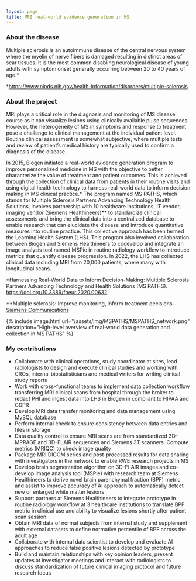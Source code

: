 ```yaml
---
layout: page
title: MRI real-world evidence generation in MS
---
```


### About the disease
Multiple sclerosis is an autoimmune disease of the central nervous system where the myelin of nerve fibers is damaged resulting in distinct areas of scar tissues. It is the most common disabling neurological disease of young adults with symptom onset generally occurring between 20 to 40 years of age.*

*<https://www.ninds.nih.gov/health-information/disorders/multiple-sclerosis>

### About the project
MRI plays a critical role in the diagnosis and monitoring of MS disease course as it can visualize lesions using clinically available pulse sequences. However, the heterogeneity of MS in symptoms and response to treatment pose a challenge to clinical management at the individual patient level. Routine clinical assessment is somewhat subjective, where multiple tests and review of patient’s medical history are typically used to confirm a diagnosis of the disease.

In 2015, Biogen initiated a real-world evidence generation program to improve personalized medicine in MS with the objective to better characterize the value of treatment and patient outcomes. This is achieved through the collection of clinical data from patients in their routine visits and using digital health technology to harness real-world data to inform decision making in MS clinical practice.* The program named MS PATHS, which stands for Multiple Sclerosis Partners Advancing Technology Health Solutions, involves partnership with 10 healthcare institutions, IT vendor, imaging vendor (Siemens Healthineers)** to standardize clinical assessments and bring the clinical data into a centralized database to enable research that can elucidate the disease and introduce quantitative measures into routine practice. This collective approach has been termed the Learning Health System (LHS). This program also involved collaboration between Biogen and Siemens Healthineers to codevelop and integrate an image analysis tool named MSPie in routine radiology workflow to introduce metrics that quantify disease progression. In 2022, the LHS has collected clinical data including MRI from 20,000 patients, where many with longitudinal scans.

*Harnessing Real-World Data to Inform Decision-Making: Multiple Sclerosis Partners Advancing Technology and Health Solutions (MS PATHS).
<https://doi.org/10.3389/fneur.2020.00632>

**Multiple sclerosis: Improve monitoring, inform treatment decisions.
[Siemens Communications](https://www.siemens-healthineers.com/perspectives/neuro-mri-collaborations)

{% include image.html url="/assets/img/MSPATHS/MSPATHS_network.png" description="High-level overview of real-world data generation and collection in MS PATHS" %}

### My contributions
* Collaborate with clinical operations, study coordinator at sites, lead radiologists to design and execute clinical studies and working with CROs, internal biostatisticians and medical writers for writing clinical study reports
* Work with cross-functional teams to implement data collection workflow transferring MRI clinical scans from hospital through the broker to redact PHI and ingest data into LHS in Biogen in compliant to HIPAA and GDPR
* Develop MRI data transfer monitoring and data management using MySQL database
* Perform internal check to ensure consistency between data entries and files in storage
* Data quality control to ensure MRI scans are from standardized 3D-MPRAGE and 3D-FLAIR sequences and Siemens 3T scanners. Compute metrics (MRIQC) to check image quality
* Package MRI DICOM series and post-processed results for data sharing with investigators in the network to enable RWE research projects in MS
* Develop brain segmentation algorithm on 3D-FLAIR images and co-develop image analysis tool (MSPie) with research team at Siemens Healthineers to derive novel brain parenchymal fraction (BPF) metric and assist to improve accuracy of AI approach to automatically detect new or enlarged white matter lesions
* Support partners at Siemens Healthineers to integrate prototype in routine radiology workflow at 3 healthcare institutions to translate BPF metric in clinical use and ability to visualize lesions shortly after patient scan session
* Obtain MRI data of normal subjects from internal study and supplement with external datasets to define normative percentile of BPF across the adult age
* Collaborate with internal data scientist to develop and evaluate AI approaches to reduce false positive lesions detected by prototype
* Build and maintain relationships with key opinion leaders, present updates at investigator meetings and interact with radiologists to discuss standardization of future clinical imaging protocol and future research focus